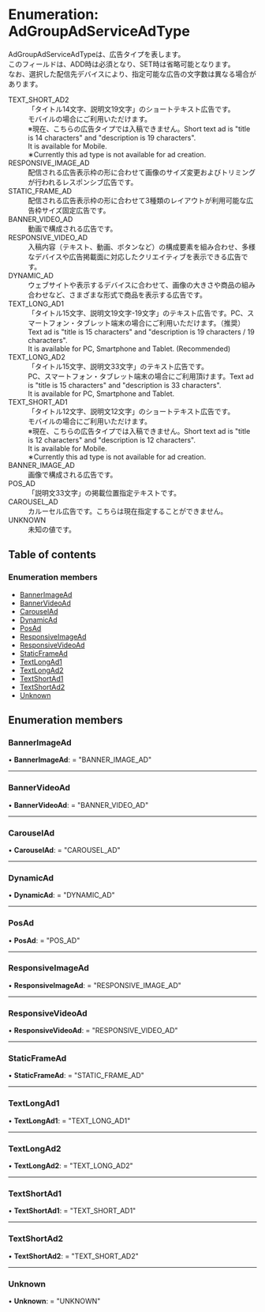 # Enumeration: AdGroupAdServiceAdType


<div lang=\"ja\"> AdGroupAdServiceAdTypeは、広告タイプを表します。<br> このフィールドは、ADD時は必須となり、SET時は省略可能となります。<br> なお、選択した配信先デバイスにより、指定可能な広告の文字数は異なる場合があります。 </div>  <dl class=term>   <dt class=\"term__item\">TEXT_SHORT_AD2</dt>   <dd class=\"term__desc\"><span lang=\"ja\">「タイトル14文字、説明文19文字」のショートテキスト広告です。<br>モバイルの場合にご利用いただけます。<br>※現在、こちらの広告タイプでは入稿できません。</span><span lang=\"en\">Short text ad is &#34;title is 14 characters&#34; and &#34;description is 19 characters&#34;.<br>It is available for Mobile.<br>∗Currently this ad type is not available for ad creation.</span></dd>   <dt class=\"term__item\">RESPONSIVE_IMAGE_AD</dt>   <dd class=\"term__desc\"><span lang=\"ja\">配信される広告表示枠の形に合わせて画像のサイズ変更およびトリミングが行われるレスポンシブ広告です。</span></dd>   <dt class=\"term__item\">STATIC_FRAME_AD</dt>   <dd class=\"term__desc\"><span lang=\"ja\">配信される広告表示枠の形に合わせて3種類のレイアウトが利用可能な広告枠サイズ固定広告です。</span></dd>   <dt class=\"term__item\">BANNER_VIDEO_AD</dt>   <dd class=\"term__desc\"><span lang=\"ja\">動画で構成される広告です。</span></dd>   <dt class=\"term__item\">RESPONSIVE_VIDEO_AD</dt>   <dd class=\"term__desc\"><span lang=\"ja\">入稿内容（テキスト、動画、ボタンなど）の構成要素を組み合わせ、多様なデバイスや広告掲載面に対応したクリエイティブを表示できる広告です。</span></dd>   <dt class=\"term__item\">DYNAMIC_AD</dt>   <dd class=\"term__desc\"><span lang=\"ja\">ウェブサイトや表示するデバイスに合わせて、画像の大きさや商品の組み合わせなど、さまざまな形式で商品を表示する広告です。</span></dd>   <dt class=\"term__item\">TEXT_LONG_AD1</dt>   <dd class=\"term__desc\"><span lang=\"ja\">「タイトル15文字、説明文19文字-19文字」のテキスト広告です。PC、スマートフォン・タブレット端末の場合にご利用いただけます。（推奨）</span><span lang=\"en\">Text ad is &#34;title is 15 characters&#34; and &#34;description is 19 characters / 19 characters&#34;.<br>It is available for PC, Smartphone and Tablet. (Recommended)</span></dd>   <dt class=\"term__item\">TEXT_LONG_AD2</dt>   <dd class=\"term__desc\"><span lang=\"ja\">「タイトル15文字、説明文33文字」のテキスト広告です。<br>PC、スマートフォン・タブレット端末の場合にご利用頂けます。</span><span lang=\"en\">Text ad is &#34;title is 15 characters&#34; and &#34;description is 33 characters&#34;.<br>It is available for PC, Smartphone and Tablet.</span></dd>   <dt class=\"term__item\">TEXT_SHORT_AD1</dt>   <dd class=\"term__desc\"><span lang=\"ja\">「タイトル12文字、説明文12文字」のショートテキスト広告です。<br>モバイルの場合にご利用いただけます。<br>※現在、こちらの広告タイプでは入稿できません。</span><span lang=\"en\">Short text ad is &#34;title is 12 characters&#34; and &#34;description is 12 characters&#34;.<br>It is available for Mobile.<br>∗Currently this ad type is not available for ad creation.</span></dd>   <dt class=\"term__item\">BANNER_IMAGE_AD</dt>   <dd class=\"term__desc\"><span lang=\"ja\">画像で構成される広告です。</span></dd>   <dt class=\"term__item\">POS_AD</dt>   <dd class=\"term__desc\"><span lang=\"ja\">「説明文33文字」の掲載位置指定テキストです。</span></dd>   <dt class=\"term__item\">CAROUSEL_AD</dt>   <dd class=\"term__desc\"><span lang=\"ja\">カルーセル広告です。こちらは現在指定することができません。</span></dd>   <dt class=\"term__item\">UNKNOWN</dt>   <dd class=\"term__desc\"><span lang=\"ja\">未知の値です。</span></dd> </dl>

## Table of contents

### Enumeration members

- [BannerImageAd](adgroupadserviceadtype.md#bannerimagead)
- [BannerVideoAd](adgroupadserviceadtype.md#bannervideoad)
- [CarouselAd](adgroupadserviceadtype.md#carouselad)
- [DynamicAd](adgroupadserviceadtype.md#dynamicad)
- [PosAd](adgroupadserviceadtype.md#posad)
- [ResponsiveImageAd](adgroupadserviceadtype.md#responsiveimagead)
- [ResponsiveVideoAd](adgroupadserviceadtype.md#responsivevideoad)
- [StaticFrameAd](adgroupadserviceadtype.md#staticframead)
- [TextLongAd1](adgroupadserviceadtype.md#textlongad1)
- [TextLongAd2](adgroupadserviceadtype.md#textlongad2)
- [TextShortAd1](adgroupadserviceadtype.md#textshortad1)
- [TextShortAd2](adgroupadserviceadtype.md#textshortad2)
- [Unknown](adgroupadserviceadtype.md#unknown)

## Enumeration members

### BannerImageAd

• **BannerImageAd**: = "BANNER\_IMAGE\_AD"

___

### BannerVideoAd

• **BannerVideoAd**: = "BANNER\_VIDEO\_AD"

___

### CarouselAd

• **CarouselAd**: = "CAROUSEL\_AD"

___

### DynamicAd

• **DynamicAd**: = "DYNAMIC\_AD"

___

### PosAd

• **PosAd**: = "POS\_AD"

___

### ResponsiveImageAd

• **ResponsiveImageAd**: = "RESPONSIVE\_IMAGE\_AD"

___

### ResponsiveVideoAd

• **ResponsiveVideoAd**: = "RESPONSIVE\_VIDEO\_AD"

___

### StaticFrameAd

• **StaticFrameAd**: = "STATIC\_FRAME\_AD"

___

### TextLongAd1

• **TextLongAd1**: = "TEXT\_LONG\_AD1"

___

### TextLongAd2

• **TextLongAd2**: = "TEXT\_LONG\_AD2"

___

### TextShortAd1

• **TextShortAd1**: = "TEXT\_SHORT\_AD1"

___

### TextShortAd2

• **TextShortAd2**: = "TEXT\_SHORT\_AD2"

___

### Unknown

• **Unknown**: = "UNKNOWN"
